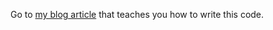 Go to [my blog article](https://rkazi103.hashnode.dev/fetching-apis-using-axios) that teaches you how to write this code.
